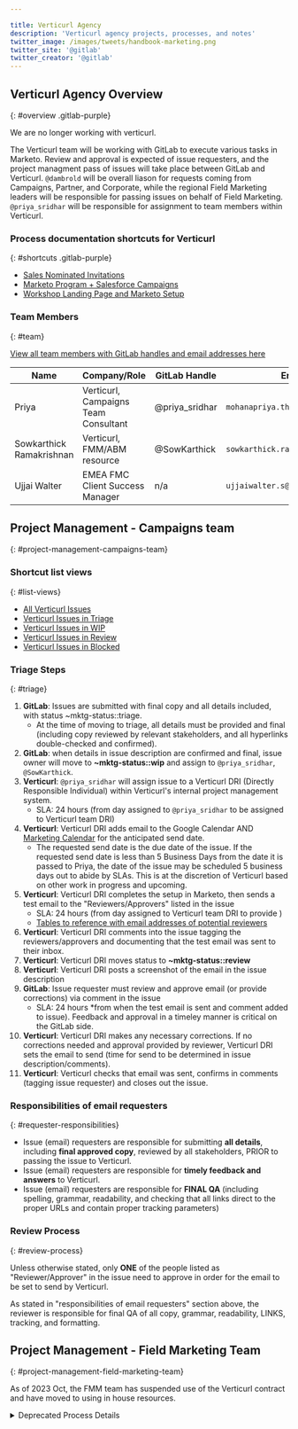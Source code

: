 ```yaml
---

title: Verticurl Agency
description: 'Verticurl agency projects, processes, and notes'
twitter_image: /images/tweets/handbook-marketing.png
twitter_site: '@gitlab'
twitter_creator: '@gitlab'
---
```







## Verticurl Agency Overview
{: #overview .gitlab-purple}
<!-- DO NOT CHANGE THIS ANCHOR -->
We are no longer working with verticurl. 

The Verticurl team will be working with GitLab to execute various tasks in Marketo. Review and approval is expected of issue requesters, and the project managment pass of issues will take place between GitLab and Verticurl. `@dambrold` will be overall liason for requests coming from Campaigns, Partner, and Corporate, while the regional Field Marketing leaders will be responsible for passing issues on behalf of Field Marketing. `@priya_sridhar` will be responsible for assignment to team members within Verticurl.

### Process documentation shortcuts for Verticurl
{: #shortcuts .gitlab-purple}
<!-- DO NOT CHANGE THIS ANCHOR -->

- [Sales Nominated Invitations](/handbook/marketing/lifecycle-marketing/email-processes-requests/#sales-nominated)
- [Marketo Program + Salesforce Campaigns](/handbook/marketing/marketing-operations/campaigns-and-programs/#marketo-program-and-salesforce-campaign-set-up)
- [Workshop Landing Page and Marketo Setup](/handbook/marketing/field-marketing/field-marketing-owned-virtual-events/#virtual-workshop-logistical-set-up)

### Team Members
{: #team}
<!-- DO NOT CHANGE THIS ANCHOR -->
[View all team members with GitLab handles and email addresses here](https://docs.google.com/spreadsheets/d/1AlSJKG2izsC7VKs5yUfL8EttJycYSBZrb38E_rBCAgk/edit#gid=1269662266)

| Name | Company/Role | GitLab Handle | Email Address |
| ---- | ------------ | ------------- | ------------- |
| Priya | Verticurl, Campaigns Team Consultant | @priya_sridhar | `mohanapriya.thangavel@verticurl.com` |
| Sowkarthick Ramakrishnan | Verticurl, FMM/ABM resource | @SowKarthick  | `sowkarthick.ramakrishnan@verticurl.com` |
|Ujjai Walter| EMEA FMC Client Success Manager | n/a | `ujjaiwalter.s@verticurl.com` |

## Project Management - Campaigns team
{: #project-management-campaigns-team}
<!-- DO NOT CHANGE THIS ANCHOR -->

### Shortcut list views
{: #list-views}
<!-- DO NOT CHANGE THIS ANCHOR -->

- [All Verticurl Issues](https://gitlab.com/groups/gitlab-com/marketing/-/issues?scope=all&utf8=%E2%9C%93&state=opened&label_name%5B%5D=Verticurl)
- [Verticurl Issues in Triage](https://gitlab.com/groups/gitlab-com/marketing/-/issues?scope=all&utf8=%E2%9C%93&state=opened&label_name%5B%5D=Verticurl&label_name%5B%5D=mktg-status%3A%3Atriage)
- [Verticurl Issues in WIP](https://gitlab.com/groups/gitlab-com/marketing/-/issues?scope=all&utf8=%E2%9C%93&state=opened&label_name%5B%5D=Verticurl&label_name%5B%5D=mktg-status%3A%3Awip)
- [Verticurl Issues in Review](https://gitlab.com/groups/gitlab-com/marketing/-/issues?scope=all&utf8=%E2%9C%93&state=opened&label_name%5B%5D=Verticurl&label_name%5B%5D=mktg-status%3A%3Areview)
- [Verticurl Issues in Blocked](https://gitlab.com/groups/gitlab-com/marketing/-/issues?scope=all&utf8=%E2%9C%93&state=opened&label_name%5B%5D=Verticurl&label_name%5B%5D=mktg-status%3A%3Ablocked)

### Triage Steps
{: #triage}
<!-- DO NOT CHANGE THIS ANCHOR -->

1. **GitLab**: Issues are submitted with final copy and all details included, with status ~mktg-status::triage.
    - At the time of moving to triage, all details must be provided and final (including copy reviewed by relevant stakeholders, and all hyperlinks double-checked and confirmed).
1. **GitLab**: when details in issue description are confirmed and final, issue owner will move to **~mktg-status::wip** and assign to `@priya_sridhar`, `@SowKarthick`.
1. **Verticurl**: `@priya_sridhar` will assign issue to a Verticurl DRI (Directly Responsible Individual) within Verticurl's internal project management system.
    - SLA: 24 hours (from day assigned to `@priya_sridhar` to be assigned to Verticurl team DRI)
1. **Verticurl**: Verticurl DRI adds email to the Google Calendar AND [Marketing Calendar](https://docs.google.com/spreadsheets/d/1c2V3Aj1l_UT5hEb54nczzinGUxtxswZBhZV8r9eErqM/edit#gid=1705692818) for the anticipated send date.
    - The requested send date is the due date of the issue. If the requested send date is less than 5 Business Days from the date it is passed to Priya, the date of the issue may be scheduled 5 business days out to abide by SLAs. This is at the discretion of Verticurl based on other work in progress and upcoming.
1. **Verticurl**: Verticurl DRI completes the setup in Marketo, then sends a test email to the "Reviewers/Approvers" listed in the issue
    - SLA: 24 hours (from day assigned to Verticurl team DRI to provide )
    - [Tables to reference with email addresses of potential reviewers](https://docs.google.com/spreadsheets/d/1AlSJKG2izsC7VKs5yUfL8EttJycYSBZrb38E_rBCAgk/edit#gid=1269662266)
1. **Verticurl**: Verticurl DRI comments into the issue tagging the reviewers/approvers and documenting that the test email was sent to their inbox.
1. **Verticurl**: Verticurl DRI moves status to **~mktg-status::review**
1. **Verticurl**: Verticurl DRI posts a screenshot of the email in the issue description
1. **GitLab**: Issue requester must review and approve email (or provide corrections) via comment in the issue
    - SLA: 24 hours *from when the test email is sent and comment added to issue). Feedback and approval in a timeley manner is critical on the GitLab side.
1. **Verticurl**: Verticurl DRI makes any necessary corrections. If no corrections needed and approval provided by reviewer, Verticurl DRI sets the email to send (time for send to be determined in issue description/comments).
1. **Verticurl**: Verticurl checks that email was sent, confirms in comments (tagging issue requester) and closes out the issue.

### Responsibilities of email requesters
{: #requester-responsibilities}

<!-- DO NOT CHANGE THIS ANCHOR -->

- Issue (email) requesters are responsible for submitting **all details**, including **final approved copy**, reviewed by all stakeholders, PRIOR to passing the issue to Verticurl.
- Issue (email) requesters are responsible for **timely feedback and answers** to Verticurl.
- Issue (email) requesters are responsible for **FINAL QA** (including spelling, grammar, readability, and checking that all links direct to the proper URLs and contain proper tracking parameters)

### Review Process
{: #review-process}

<!-- DO NOT CHANGE THIS ANCHOR -->
Unless otherwise stated, only **ONE** of the people listed as "Reviewer/Approver" in the issue need to approve in order for the email to be set to send by Verticurl.

As stated in "responsibilities of email requesters" section above, the reviewer is responsible for final QA of all copy, grammar, readability, LINKS, tracking, and formatting.

## Project Management - Field Marketing Team
{: #project-management-field-marketing-team}

<!-- DO NOT CHANGE THIS ANCHOR -->

As of 2023 Oct, the FMM team has suspended use of the Verticurl contract and have moved to using in house resources. 

<details markdown="1">

<summary>Deprecated Process Details</summary>

In an effort to avoid manually adding the issues we are working on with Verticurl, Field Marketing will be utilizing labels and boards to manage the work we are working on with Verticurl. Similar to how our campaigns team colleagues are working, all commentary back and forth between GitLab and Verticurl should be done via comments directly within the GitLab issues.

### Shortcut list views
{: #list-views-fmm}

<!-- DO NOT CHANGE THIS ANCHOR -->

- [APAC](https://gitlab.com/gitlab-com/marketing/field-marketing/-/boards/2153431?label_name%5B%5D=APAC)
- [AMER](https://gitlab.com/gitlab-com/marketing/field-marketing/-/boards/2153421?&label_name%5B%5D=AMER)
- [EMEA](https://gitlab.com/gitlab-com/marketing/field-marketing/-/boards/2153426?&label_name%5B%5D=EMEA)

### Labels Field Marketing uses
{: #labels-field-marketing-uses}

<!-- DO NOT CHANGE THIS ANCHOR -->

- **FMM-Verticurl::blocked** - label the regional FMM Manager adds when the issue does not have enough information for Verticurl to work on the issue or the asks are not complete. FMM is to address then re-add the FMM-Verticurl::triage label to flow back through the process.
- **FMM-Verticurl::triage** - label FMM adds when they are ready for the regional FMM Manager to review issue
- **FMM-Verticurl::wip** -label the regional FMM Manager adds when the issue is 100% cleaned up and they are ready to send the work to Verticurl to complete
- **FMM-Verticurl::review** - label Verticurl adds when they are ready for us to review the work they have completed
- **FMM-Verticurl::scheduled** - label Verticurl adds when email sends have been scheduled

### SLA with Verticurl

Please note we have a 5 business day SLA with Verticurl, so please plan ahead accordingly. 

### Triage Steps
{: #triage-steps-fmm}

<!-- DO NOT CHANGE THIS ANCHOR -->

1. **GitLab**: Issues are submitted with final copy and all details included, with status `FMM-Verticurl::triage`.
    - At the time of moving to triage, all details must be provided and final (including copy reviewed by relevant stakeholders, and all hyperlinks double-checked and confirmed).
1. **GitLab**: Triage Manager (Regional Manager, FMM) for relevant team will review the incoming issues for completed details. When details are confirmed and final, Triage Manager will move to `mktg-status::wip` and assign to `FMM Verticurl Resource - @priya_sridhar`, `FMM Verticurl Resource - @SowKarthick`, and `FMM Verticurl Resource - @deepak.k.verticurl`.
    - If Triage Manager finds that all details are not included in the issue, then Triage Manager will add the label `FMM-Verticurl::blocked` and will also comment to the requesting team member what is missing. Once the team member addresses the missing pieces, they then add the `FMM-Verticurl::triage` label again to start the review process over.
1. **Verticurl**: `FMM Verticurl Resource - @priya_sridhar` will assign issue to a Verticurl [DRI](/handbook/people-group/directly-responsible-individuals/) within Verticurl's internal project management system. 
1. **Verticurl**: Verticurl DRI adds email to the Google Calendar for the anticipated send date.
    - The requested send date is the due date of the issue. If the requested send date is less than 5 Business Days from the date it is passed to Verticurl, the date of the issue will be scheduled 5 business days out to abide by SLAs.
1. **Verticurl**: Verticurl DRI completes the setup in Marketo, then sends a test email to the "Reviewers/Approvers" listed in the issue
    - SLA: 24 hours (from day assigned to Verticurl team DRI to provide)
    - [Tables to reference with email addresses of potential reviewers](https://docs.google.com/spreadsheets/d/1AlSJKG2izsC7VKs5yUfL8EttJycYSBZrb38E_rBCAgk/edit#gid=1269662266)
1. **Verticurl**: Verticurl DRI comments into the issue tagging the reviewers/approvers and documenting that the test email was sent to their inbox.
1. **Verticurl**: Verticurl DRI moves status to `FMM-Verticurl::review`
1. **Verticurl**: Verticurl DRI posts a screenshot of the email in the issue description
1. **GitLab**: Issue requester must review and approve email (or provide corrections) via comment in the issue
    - SLA: 24 hours from when the test email is sent and comment added to issue. Feedback and approval in a timeley manner is critical on the GitLab side.
1. **Verticurl**: Verticurl DRI makes any necessary corrections. If no corrections needed and approval provided by reviewer, Verticurl DRI sets the email to send (time for send to be determined in issue comments) and adds the `FMM-Verticurl::scheduled` label.
1. **Verticurl**: Verticurl checks that email was sent, confirms in comments (tagging issue requester).
1. **GitLab**: Once email is confirmed sent by Verticurl in step above, FMC closes issue.
1. **GitLab** Post event reporting. To Request a full Marketo Recap reporting from Verticurl please  request in the Follow Up email sub issue. 
1. **Verticurl FMC** Once a report is complete please add a link to the main issue into the Planning & Recap Spreeedsheet section.


### EMail Send Times
{: #email-send-times}

When working with Verticurl, we must specify a specific time we would like the email to be sent. If the Field Marketer does not provide a specific time, then Verticurl will send at the following times:

- AMER label: 9 AM ET
- EMEA label: 10 AM CET
- APAC label: 11am AEST

Should a requested send time be missed, Verticurl can take the liberty to schedule the send within 8 hours of the original ask. If the send time window goes beyond the 8 hour time frame, then Verticurl must get approval from sender to move to a different time. As an example, if the send time was scheduled for 6 AM ET, and for ever reason, the send time did not get scheduled for 6 AM ET, Verticurl can make the decision when to send the email if its between 6:01 AM ET - 2:01 PM ET on the same day of the send.

## EMEA/APAC FMC Coordinator 
The EMEA Field Marketing team has contracted for XYZ hours with Verticurl to augment their FMC duties as that team grows. 

The FMC resources can be found [here](/handbook/marketing/lifecycle-marketing/agency-verticurl/#team). 

EMEA FMC DRI - Helena Dixon. 

Verticurl FMC 
1. Priya - @priya_sridhar  `mohanapriya.thangavel@verticurl.com` 

### Vericurl FMC Duties 
1. Verticurl FMC reviews Field Marketing Issues
1. Verticurl FMC creates the epic and sub-issues 
1. Verticurl FMC follows up on sub-issues
1. Verticurl FMC provides detailed post event Marketo reports


### FMC Triage Steps
1. **GitLab**: FMM moves the Field Marketing issue to `mktg-status::wip`. The Event details and FMC Checklist must be filled out in full and line item complete in Allocadia to an issue to WIP).
1. **GitLab**: FMM pings the FMC in the Field Marketing issue to request epic and sub issue creation.
1. **GitLab**: EMEA/APAC FMC reviews Field Marketing Issue, confirms the campaign tag and Allocadia ID has been created and adds in the allocadia line item to the event details.
1. **GitLab**: EMEA/APAC FMC adds the label `FMM-Verticurl::wip` to the Field Markeitng Issue, provides instructions on what is required and EMEA/APAC FMC will assign issue to a Verticurl FMC DRI (Directly Responsible Individual) 
1. **Verticurl**: Verticurl FMC reviews Field Marketing Issue espcially that the FMC Checklist is complete. If information is incomplete the Verticurl FMC will message the FM DRI to clarify and to provide the missing information before they proceed
1. **Verticurl**: Verticurl FMC creates the epic and sub-issues utilizing this [list of epics](/handbook/marketing/field-marketing/#field-marketing-campaign-issue-templates-epic-codes-and-progression-status)  
1. **Verticurl**: Verticurl FMC adds the event to the appropriate events calendar. All events should be added to the [internal calendar](/handbook/marketing/virtual-events/#gitlab-virtual-events-calendar)
1. **Verticurl**: Verticurl FMC creates the Marketo program and SFDC campaign utilizing the Program Tracking sub-issue previously created
1. **Verticurl**: Verticurl FMC pings the FMM in the Program Tracking issue that the Marketo program and SFDC campaign have been created and closes issue
1. **Verticurl**: Verticurl FMC pings the EMEA FMC once all sub-issues are created.
1. **GitLab**: EMEA FMC will change label `FMM-Verticrul::review` to the Field Marketing Issue
1. **Verticurl**: to follow up on sub-issues to remind the FMM DRI to complete tasks, example, if an invite email needs to be sent or copy created.

### Post Event Reporting
1. **GitLab** Post event reporting. To Request a full Marketo Recap reporting from Verticurl please  request in the Follow Up email sub issue. 
1. **Verticurl** Once a report is complete please add a link to the main issue into the Planning & Recap Spreeedsheet section.

</details>


